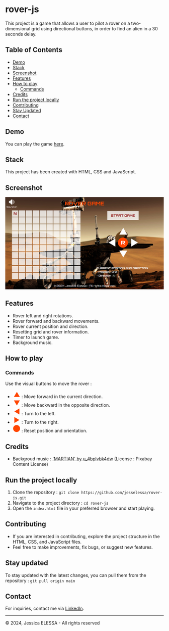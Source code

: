 # rover-js

This project is a game that allows a user to pilot a rover on a two-dimensional grid using directional buttons, in order to find an alien in a 30 seconds delay.

## Table of Contents

- [Demo](#demo)
- [Stack](#stack)
- [Screenshot](#screenshot)
- [Features](#features)
- [How to play](#how-to-play)
  - [Commands](#commands)
- [Credits](#credits)
- [Run the project locally](#run-the-project-locally)
- [Contributing](#contributing)
- [Stay Updated](#stay-updated)
- [Contact](#contact)

## Demo

You can play the game [here](https://jesselessa.github.io/rover-js/).

## Stack

This project has been created with HTML, CSS and JavaScript.

## Screenshot

![Screenshot](./images/screenshot.png)

## Features

- Rover left and right rotations.
- Rover forward and backward movements.
- Rover current position and direction.
- Resetting grid and rover information.
- Timer to launch game.
- Background music.

## How to play

### Commands

Use the visual buttons to move the rover :

- ![forward](./images/forward-24.png) : Move forward in the current direction.
- ![backward](./images/backward-24.png) : Move backward in the opposite direction.
- ![left](./images/left-24.png) : Turn to the left.
- ![right](./images/right-24.png) : Turn to the right.
- ![reset](./images/reset-24.png) : Reset position and orientation.

## Credits

- Backgroud music : ['MARTIAN' by u_4bplvbk4dw](https://pixabay.com/fr/sound-effects/martian-131602/) (License : Pixabay Content License)

## Run the project locally

1. Clone the repository : `git clone https://github.com/jesselessa/rover-js.git`
2. Navigate to the project directory : `cd rover-js`
3. Open the `index.html` file in your preferred browser and start playing.

## Contributing

- If you are interested in contributing, explore the project structure in the HTML, CSS, and JavaScript files.
- Feel free to make improvements, fix bugs, or suggest new features.

## Stay updated

To stay updated with the latest changes, you can pull them from the repository : `git pull origin main`

## Contact

For inquiries, contact me via [LinkedIn](https://www.linkedin.com/in/jessica-elessa/).

---

&copy; 2024, Jessica ELESSA - All rights reserved
